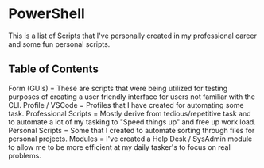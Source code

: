 # PowerShell
This is a list of Scripts that I've personally created in my professional career and some fun personal scripts.

Table of Contents
-----------------
Form (GUIs) = These are scripts that were being utilized for testing purposes of creating a user friendly interface for users not familiar with the CLI.
Profile / VSCode = Profiles that I have created for automating some task.
Professional Scripts = Mostly derive from tedious/repetitive task and to automate a lot of my tasking to "Speed things up" and free up work load.
Personal Scripts = Some that I created to automate sorting through files for personal projects.
Modules = I've created a Help Desk / SysAdmin module to allow me to be more efficient at my daily tasker's to focus on real problems.
